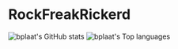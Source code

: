 # RockFreakRickerd
![bplaat's GitHub stats](https://github-readme-stats.vercel.app/api?username=RockFreakRickerd&theme=dracula&show_icons=true)
![bplaat's Top languages](https://github-readme-stats.vercel.app/api/top-langs/?username=RockFreakRickerd&theme=dracula&layout=compact&langs_count=8)
